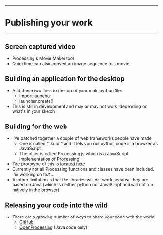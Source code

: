 --------------------------------
# Publishing your work
--------------------------------

## Screen captured video ##
- Processing's Movie Maker tool
- Quicktime can also convert an image sequence to a movie

## Building an application for the desktop ##
- Add these two lines to the top of your main python file:
	- import launcher
	- launcher.create()
- This is still in development and may or may not work, depending on what's in your sketch

## Building for the web ##
- I've patched together a couple of web frameworks people have made
	- One is called "skulpt" and it lets you run python code in a browser as JavaScript
	- The other is called Processing.js which is a JavaScript implementation of Processing
- The prototype of this is [located here](http://accad.osu.edu/~jeisenma/teaching/playground/)
- Currently not all Processing functions and classes have been included.  I'm working on that...
- Another limitation is that the libraries will not work because they are based on Java (which is neither python nor JavaScript and will not run natively in the browser)

## Releasing your code into the wild ##
- There are a growing number of ways to share your code with the world
	- [GitHub](https://github.com/)
	- [OpenProcessing](http://www.openprocessing.org/) (Java code only)
	
